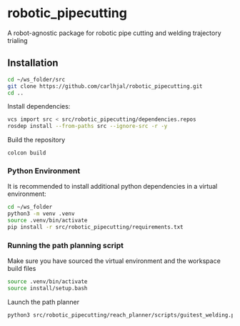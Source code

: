# robotic_pipecutting

A robot-agnostic package for robotic pipe cutting and welding trajectory trialing

## Installation
``` bash
cd ~/ws_folder/src
git clone https://github.com/carlhjal/robotic_pipecutting.git
cd ..
```

Install dependencies:
``` bash
vcs import src < src/robotic_pipecutting/dependencies.repos
rosdep install --from-paths src --ignore-src -r -y
```

Build the repository
```
colcon build
```

### Python Environment

It is recommended to install additional python dependencies in a virtual environment:

``` bash
cd ~/ws_folder
python3 -m venv .venv
source .venv/bin/activate
pip install -r src/robotic_pipecutting/requirements.txt
```

### Running the path planning script

Make sure you have sourced the virtual environment and the workspace build files

``` bash
source .venv/bin/activate
source install/setup.bash
```

Launch the path planner

``` bash
python3 src/robotic_pipecutting/reach_planner/scripts/guitest_welding.py
```
